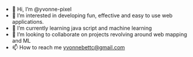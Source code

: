 - 👋 Hi, I’m @yvonne-pixel
- 👀 I’m interested in developing fun, effective and easy to use web applications.
- 🌱 I’m currently learning java script and machine learning
- 💞️ I’m looking to collaborate on projects revolving around web mapping and ML
- 📫 How to reach me yvonnebettc@gmail.com


<!---
yvonne-pixel/yvonne-pixel is a ✨ special ✨ repository because its `README.md` (this file) appears on your GitHub profile.
You can click the Preview link to take a look at your changes.
--->
